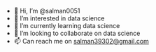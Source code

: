 - 👋 Hi, I’m @salman0051
- 👀 I’m interested in data science
- 🌱 I’m currently learning data science
- 💞️ I’m looking to collaborate on  data science
- 📫 Can  reach me on  salman39302@gmail.com

<!---
salman0051/salman0051 is a ✨ special ✨ repository because its `README.md` (this file) appears on your GitHub profile.
You can click the Preview link to take a look at your changes.
--->

